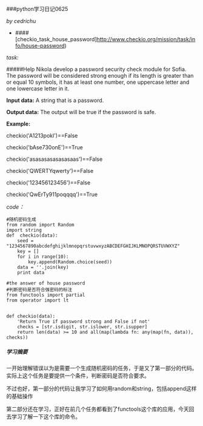 ###python学习日记0625

*by cedrichu*

- ####[checkio_task_house_password]http://www.checkio.org/mission/task/info/house-password)

*task:*
	
#####Help Nikola develop a password security check module for Sofia. The password will be considered strong enough if its length is greater than or equal 10 symbols, it has at least one number, one uppercase letter and one lowercase letter in it.

**Input data:** A string that is a password.

**Output data:** The output will be true if the password is safe.

**Example:**

checkio('A1213pokl')==False

checkio('bAse730onE')==True

checkio('asasasasasasasaas')==False

checkio('QWERTYqwerty')==False

checkio('123456123456')==False

checkio('QwErTy911poqqqq')==True


*code：*

	#随机密码生成
	from random import Random
	import string
	def  checkio(data):
		seed = "1234567890abcdefghijklmnopqrstuvwxyzABCDEFGHIJKLMNOPQRSTUVWXYZ"
		key = []
		for i in range(10):
			key.append(Random.choice(seed))
		data = ''.join(key)
		print data
	
	#the answer of house password
	#判断密码是否符合强密码的标注
	from functools import partial
	from operator import lt


	def checkio(data):
    	'Return True if password strong and False if not'
    	checks = [str.isdigit, str.islower, str.isupper]
    	return len(data) >= 10 and all(map(lambda fn: any(map(fn, data)), checks))

##### 学习摘要
一开始理解错误以为是需要一个生成随机密码的任务，于是又了第一部分的代码。实际上这个任务是要提供一个条件，判断密码是否符合要求。

不过也好，第一部分的代码让我学习了如何用random和string，包括append这样的基础操作

第二部分还在学习，正好在前几个任务都看到了functools这个库的应用，今天回去学习了解一下这个库的命令。